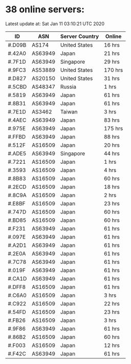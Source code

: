# 38 online servers:

Latest update at: Sat Jan 11 03:10:21 UTC 2020

| ID | ASN | Server Country | Online |
| -- | --- | -------------- | ------ |
| #.D09B | AS174 | United States | 16 hrs |
| #.42A0 | AS63949 | Japan | 21 hrs |
| #.7F1D | AS63949 | Singapore | 29 hrs |
| #.9FC3 | AS53889 | United States | 170 hrs |
| #.D827 | AS20150 | United States | 31 hrs |
| #.5CBD | AS48347 | Russia | 1 hrs |
| #.5819 | AS63949 | Japan | 61 hrs |
| #.8B31 | AS63949 | Japan | 61 hrs |
| #.7E1D | AS3462 | Taiwan | 3 hrs |
| #.4AEC | AS63949 | Japan | 83 hrs |
| #.975E | AS63949 | Japan | 175 hrs |
| #.FFBD | AS63949 | Japan | 88 hrs |
| #.512F | AS16509 | Japan | 20 hrs |
| #.ADE5 | AS63949 | Singapore | 44 hrs |
| #.7221 | AS16509 | Japan | 1 hrs |
| #.3593 | AS16509 | Japan | 4 hrs |
| #.8B83 | AS16509 | Japan | 60 hrs |
| #.2ECD | AS16509 | Japan | 18 hrs |
| #.8C9A | AS16509 | Japan | 2 hrs |
| #.E8BF | AS16509 | Japan | 23 hrs |
| #.747D | AS16509 | Japan | 60 hrs |
| #.BD85 | AS16509 | Japan | 60 hrs |
| #.F231 | AS63949 | Japan | 61 hrs |
| #.097E | AS63949 | Japan | 61 hrs |
| #.A2D1 | AS63949 | Japan | 61 hrs |
| #.2E0A | AS63949 | Japan | 61 hrs |
| #.7C78 | AS63949 | Japan | 61 hrs |
| #.019F | AS63949 | Japan | 61 hrs |
| #.CA1D | AS63949 | Japan | 61 hrs |
| #.DFF8 | AS16509 | Japan | 61 hrs |
| #.C6A0 | AS16509 | Japan | 3 hrs |
| #.C922 | AS16509 | Japan | 22 hrs |
| #.54FD | AS16509 | Japan | 23 hrs |
| #.FB26 | AS16509 | Japan | 3 hrs |
| #.9F86 | AS63949 | Japan | 61 hrs |
| #.86B2 | AS16509 | Japan | 60 hrs |
| #.F003 | AS16509 | Japan | 12 hrs |
| #.F42C | AS63949 | Japan | 61 hrs |

